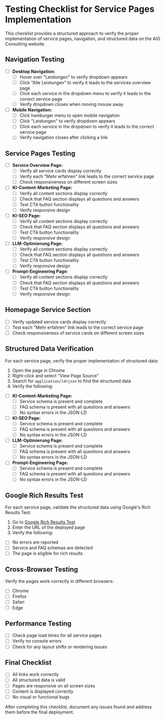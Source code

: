 # Testing Checklist for Service Pages Implementation

This checklist provides a structured approach to verify the proper implementation of service pages, navigation, and structured data on the AIO Consulting website.

## Navigation Testing

- [ ] **Desktop Navigation:**
  - [ ] Hover over "Leistungen" to verify dropdown appears
  - [ ] Click "Alle Leistungen" to verify it leads to the services overview page
  - [ ] Click each service in the dropdown menu to verify it leads to the correct service page
  - [ ] Verify dropdown closes when moving mouse away

- [ ] **Mobile Navigation:**
  - [ ] Click hamburger menu to open mobile navigation
  - [ ] Click "Leistungen" to verify dropdown appears
  - [ ] Click each service in the dropdown to verify it leads to the correct service page
  - [ ] Verify navigation closes after clicking a link

## Service Pages Testing

- [ ] **Service Overview Page:**
  - [ ] Verify all service cards display correctly
  - [ ] Verify each "Mehr erfahren" link leads to the correct service page
  - [ ] Check responsiveness on different screen sizes

- [ ] **KI-Content-Marketing Page:**
  - [ ] Verify all content sections display correctly
  - [ ] Check that FAQ section displays all questions and answers
  - [ ] Test CTA button functionality
  - [ ] Verify responsive design

- [ ] **KI-SEO Page:**
  - [ ] Verify all content sections display correctly
  - [ ] Check that FAQ section displays all questions and answers
  - [ ] Test CTA button functionality
  - [ ] Verify responsive design

- [ ] **LLM-Optimierung Page:**
  - [ ] Verify all content sections display correctly
  - [ ] Check that FAQ section displays all questions and answers
  - [ ] Test CTA button functionality
  - [ ] Verify responsive design

- [ ] **Prompt-Engineering Page:**
  - [ ] Verify all content sections display correctly
  - [ ] Check that FAQ section displays all questions and answers
  - [ ] Test CTA button functionality
  - [ ] Verify responsive design

## Homepage Service Section

- [ ] Verify updated service cards display correctly
- [ ] Test each "Mehr erfahren" link leads to the correct service page
- [ ] Check responsiveness of service cards on different screen sizes

## Structured Data Verification

For each service page, verify the proper implementation of structured data:

1. Open the page in Chrome
2. Right-click and select "View Page Source"
3. Search for `application/ld+json` to find the structured data
4. Verify the following:

- [ ] **KI-Content-Marketing Page:**
  - [ ] Service schema is present and complete
  - [ ] FAQ schema is present with all questions and answers
  - [ ] No syntax errors in the JSON-LD

- [ ] **KI-SEO Page:**
  - [ ] Service schema is present and complete
  - [ ] FAQ schema is present with all questions and answers
  - [ ] No syntax errors in the JSON-LD

- [ ] **LLM-Optimierung Page:**
  - [ ] Service schema is present and complete
  - [ ] FAQ schema is present with all questions and answers
  - [ ] No syntax errors in the JSON-LD

- [ ] **Prompt-Engineering Page:**
  - [ ] Service schema is present and complete
  - [ ] FAQ schema is present with all questions and answers
  - [ ] No syntax errors in the JSON-LD

## Google Rich Results Test

For each service page, validate the structured data using Google's Rich Results Test:

1. Go to [Google Rich Results Test](https://search.google.com/test/rich-results)
2. Enter the URL of the deployed page
3. Verify the following:

- [ ] No errors are reported
- [ ] Service and FAQ schemas are detected
- [ ] The page is eligible for rich results

## Cross-Browser Testing

Verify the pages work correctly in different browsers:

- [ ] Chrome
- [ ] Firefox
- [ ] Safari
- [ ] Edge

## Performance Testing

- [ ] Check page load times for all service pages
- [ ] Verify no console errors
- [ ] Check for any layout shifts or rendering issues

## Final Checklist

- [ ] All links work correctly
- [ ] All structured data is valid
- [ ] Pages are responsive on all screen sizes
- [ ] Content is displayed correctly
- [ ] No visual or functional bugs

After completing this checklist, document any issues found and address them before the final deployment.